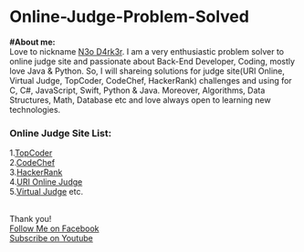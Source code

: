 # Online-Judge-Problem-Solved

<b>#About me:</b><br/>
Love to nickname [N3o D4rk3r](https://facebook.com/n3o-d4rk3r). I am a very enthusiastic problem solver to online judge site and passionate about Back-End Developer, Coding, mostly love Java & Python. So, I will shareing solutions for judge site(URI Online, Virtual Judge, TopCoder, CodeChef, HackerRank) challenges and using for C, C#, JavaScript, Swift, Python & Java. Moreover, Algorithms, Data Structures, Math, Database etc and love always open to learning new technologies.

<h3>Online Judge Site List:</h3>

 1.[TopCoder](https://www.topcoder.com/)<br/>2.[CodeChef](https://www.codechef.com/)<br/>3.[HackerRank](https://www.hackerrank.com)<br/>4.[URI Online Judge](https://www.urionlinejudge.com.br)<br/>5.[Virtual Judge](https://vjudge.net/) etc.<br/><br/>
 
 Thank you!<br/>
[Follow Me on Facebook](https://facebook.com/n3o-d4rk3r)<br/>[Subscribe on Youtube](https://www.youtube.com/channel/UCkRhxOQuJ9icq-Limvs5pEw)
